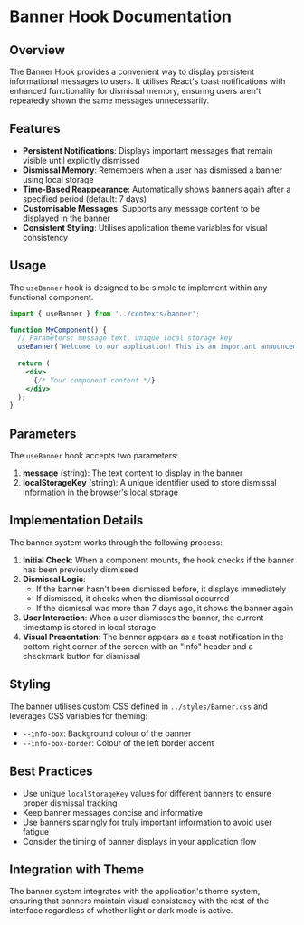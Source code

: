 # Banner Hook Documentation

## Overview

The Banner Hook provides a convenient way to display persistent informational messages to users. It utilises React's toast notifications with enhanced functionality for dismissal memory, ensuring users aren't repeatedly shown the same messages unnecessarily.

## Features

- **Persistent Notifications**: Displays important messages that remain visible until explicitly dismissed
- **Dismissal Memory**: Remembers when a user has dismissed a banner using local storage
- **Time-Based Reappearance**: Automatically shows banners again after a specified period (default: 7 days)
- **Customisable Messages**: Supports any message content to be displayed in the banner
- **Consistent Styling**: Utilises application theme variables for visual consistency

## Usage

The `useBanner` hook is designed to be simple to implement within any functional component.

```jsx
import { useBanner } from '../contexts/banner';

function MyComponent() {
  // Parameters: message text, unique local storage key
  useBanner("Welcome to our application! This is an important announcement.", "welcome-banner");
  
  return (
    <div>
      {/* Your component content */}
    </div>
  );
}
```

## Parameters

The `useBanner` hook accepts two parameters:

1. **message** (string): The text content to display in the banner
1. **localStorageKey** (string): A unique identifier used to store dismissal information in the browser's local storage

## Implementation Details

The banner system works through the following process:

1. **Initial Check**: When a component mounts, the hook checks if the banner has been previously dismissed
1. **Dismissal Logic**:
   - If the banner hasn't been dismissed before, it displays immediately
   - If dismissed, it checks when the dismissal occurred
   - If the dismissal was more than 7 days ago, it shows the banner again
1. **User Interaction**: When a user dismisses the banner, the current timestamp is stored in local storage
1. **Visual Presentation**: The banner appears as a toast notification in the bottom-right corner of the screen with an "Info" header and a checkmark button for dismissal

## Styling

The banner utilises custom CSS defined in `../styles/Banner.css` and leverages CSS variables for theming:

- `--info-box`: Background colour of the banner
- `--info-box-border`: Colour of the left border accent

## Best Practices

- Use unique `localStorageKey` values for different banners to ensure proper dismissal tracking
- Keep banner messages concise and informative
- Use banners sparingly for truly important information to avoid user fatigue
- Consider the timing of banner displays in your application flow

## Integration with Theme

The banner system integrates with the application's theme system, ensuring that banners maintain visual consistency with the rest of the interface regardless of whether light or dark mode is active.
